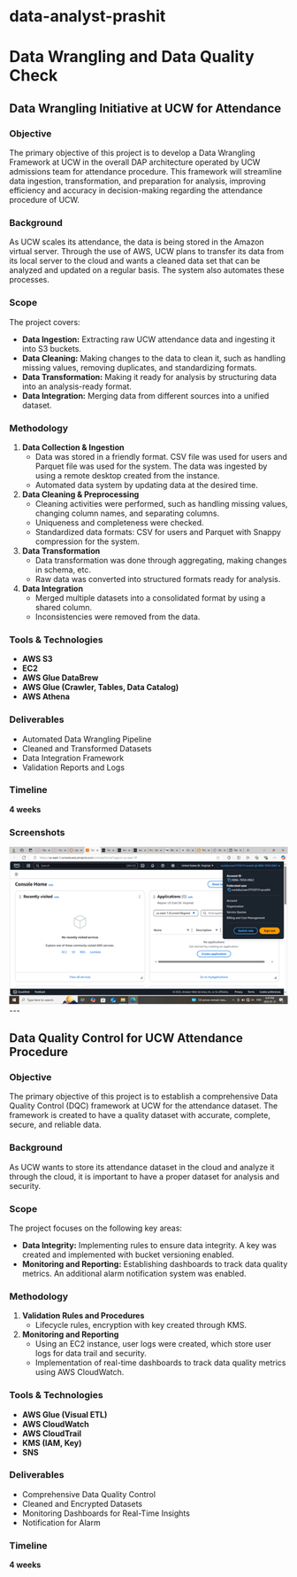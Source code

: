 # data-analyst-prashit
# Data Wrangling and Data Quality Check  
## Data Wrangling Initiative at UCW for Attendance  

### Objective  
The primary objective of this project is to develop a Data Wrangling Framework at UCW in the overall DAP architecture operated by UCW admissions team for attendance procedure. This framework will streamline data ingestion, transformation, and preparation for analysis, improving efficiency and accuracy in decision-making regarding the attendance procedure of UCW.  

### Background  
As UCW scales its attendance, the data is being stored in the Amazon virtual server. Through the use of AWS, UCW plans to transfer its data from its local server to the cloud and wants a cleaned data set that can be analyzed and updated on a regular basis. The system also automates these processes.  

### Scope  
The project covers:  
- **Data Ingestion:** Extracting raw UCW attendance data and ingesting it into S3 buckets.  
- **Data Cleaning:** Making changes to the data to clean it, such as handling missing values, removing duplicates, and standardizing formats.  
- **Data Transformation:** Making it ready for analysis by structuring data into an analysis-ready format.  
- **Data Integration:** Merging data from different sources into a unified dataset.  

### Methodology  
1. **Data Collection & Ingestion**  
   - Data was stored in a friendly format. CSV file was used for users and Parquet file was used for the system. The data was ingested by using a remote desktop created from the instance.  
   - Automated data system by updating data at the desired time.  
2. **Data Cleaning & Preprocessing**  
   - Cleaning activities were performed, such as handling missing values, changing column names, and separating columns.  
   - Uniqueness and completeness were checked.  
   - Standardized data formats: CSV for users and Parquet with Snappy compression for the system.  
3. **Data Transformation**  
   - Data transformation was done through aggregating, making changes in schema, etc.  
   - Raw data was converted into structured formats ready for analysis.  
4. **Data Integration**  
   - Merged multiple datasets into a consolidated format by using a shared column.  
   - Inconsistencies were removed from the data.  

### Tools & Technologies  
- **AWS S3**  
- **EC2**  
- **AWS Glue DataBrew**  
- **AWS Glue (Crawler, Tables, Data Catalog)**  
- **AWS Athena**  

### Deliverables  
- Automated Data Wrangling Pipeline  
- Cleaned and Transformed Datasets  
- Data Integration Framework  
- Validation Reports and Logs  

### Timeline  
**4 weeks**  

### Screenshots
<img src="1.png">
---  

## Data Quality Control for UCW Attendance Procedure  

### Objective  
The primary objective of this project is to establish a comprehensive Data Quality Control (DQC) framework at UCW for the attendance dataset. The framework is created to have a quality dataset with accurate, complete, secure, and reliable data.  

### Background  
As UCW wants to store its attendance dataset in the cloud and analyze it through the cloud, it is important to have a proper dataset for analysis and security.  

### Scope  
The project focuses on the following key areas:  
- **Data Integrity:** Implementing rules to ensure data integrity. A key was created and implemented with bucket versioning enabled.  
- **Monitoring and Reporting:** Establishing dashboards to track data quality metrics. An additional alarm notification system was enabled.  

### Methodology  
1. **Validation Rules and Procedures**  
   - Lifecycle rules, encryption with key created through KMS.  
2. **Monitoring and Reporting**  
   - Using an EC2 instance, user logs were created, which store user logs for data trail and security.  
   - Implementation of real-time dashboards to track data quality metrics using AWS CloudWatch.  

### Tools & Technologies  
- **AWS Glue (Visual ETL)**  
- **AWS CloudWatch**  
- **AWS CloudTrail**  
- **KMS (IAM, Key)**  
- **SNS**  

### Deliverables  
- Comprehensive Data Quality Control  
- Cleaned and Encrypted Datasets  
- Monitoring Dashboards for Real-Time Insights  
- Notification for Alarm  

### Timeline  
**4 weeks**  
